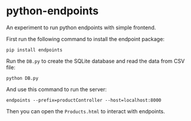 # python-endpoints

An experiment to run python endpoints with simple frontend.

First run the following command to install the endpoint package:
```
pip install endpoints
```

Run the `DB.py` to create the SQLite database and read the data from CSV file:
```
python DB.py
```

And use this command to run the server:
```
endpoints --prefix=productController --host=localhost:8000
```

Then you can open the `Products.html` to interact with endpoints.